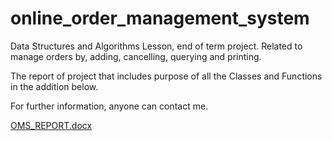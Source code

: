 # online_order_management_system
Data Structures and Algorithms Lesson, end of term project.
Related to manage orders by, adding, cancelling, querying and printing.

The report of project that includes purpose of all the Classes and Functions in the addition below.

For further information, anyone can contact me.

[OMS_REPORT.docx](https://github.com/user-attachments/files/18300906/OMS_REPORT.docx)
